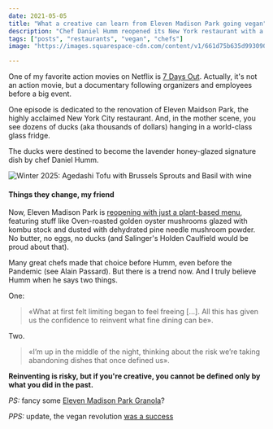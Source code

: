 ```yaml
---
date: 2021-05-05
title: "What a creative can learn from Eleven Madison Park going vegan"
description: "Chef Daniel Humm reopened its New York restaurant with a plant-based menu. This risk can be inspiration for many people."
tags: ["posts", "restaurants", "vegan", "chefs"]
image: "https://images.squarespace-cdn.com/content/v1/661d75b635d9930903bb9d39/ccb743c3-3d1e-4883-8cbf-7ba5444d4b3f/Winter+2025-Agedashi+Tofu+with+Brussels+Sprouts+and+Basil+with+wine_Evan+Sung.jpg"

---
```


One of my favorite action movies on Netflix is [7 Days Out](https://www.netflix.com/title/80207124). Actually, it's not an action movie, but a documentary following organizers and employees before a big event.

One episode is dedicated to the renovation of Eleven Maidson Park, the highly acclaimed New York City restaurant. And, in the mother scene, you see dozens of ducks (aka thousands of dollars) hanging in a world-class glass fridge.

The ducks were destined to become the lavender honey-glazed signature dish by chef Daniel Humm.

![Winter 2025: Agedashi Tofu with Brussels Sprouts and Basil with wine](https://images.squarespace-cdn.com/content/v1/661d75b635d9930903bb9d39/ccb743c3-3d1e-4883-8cbf-7ba5444d4b3f/Winter+2025-Agedashi+Tofu+with+Brussels+Sprouts+and+Basil+with+wine_Evan+Sung.jpg)

#### Things they change, my friend

Now, Eleven Madison Park is [reopening with just a plant-based menu](https://www.elevenmadisonpark.com/), featuring stuff like Oven-roasted golden oyster mushrooms glazed with kombu stock and dusted with dehydrated pine needle mushroom powder. No butter, no eggs, no ducks (and Salinger's Holden Caulfield would be proud about that).

Many great chefs made that choice before Humm, even before the Pandemic (see Alain Passard). But there is a trend now. And I truly believe Humm when he says two things.

One:

> «What at first felt limiting began to feel freeing [...]. All this has given us the confidence to reinvent what fine dining can be».

Two.

> «I’m up in the middle of the night, thinking about the risk we’re taking abandoning dishes that once defined us».

**Reinventing is risky, but if you're creative, you cannot be defined only by what you did in the past.**

*PS:* fancy some [Eleven Madison Park Granola](https://www.chiceats.com/recipe/emp-cookbook-vegetarian/eleven-madison-parks-granola)? 

*PPS:* update, the vegan revolution [was a success](https://www.gastromondiale.com/eleven-madison-park/)